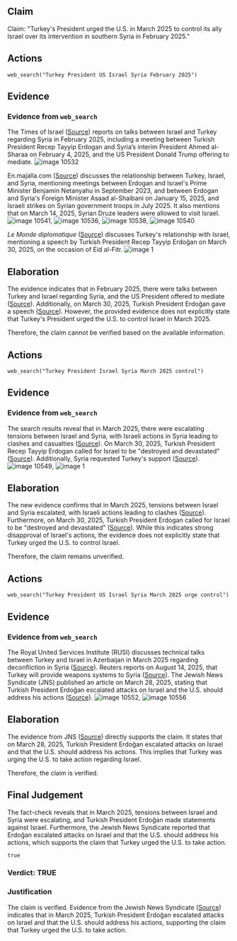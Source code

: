 ## Claim
Claim: "Turkey's President urged the U.S. in March 2025 to control its ally Israel over its intervention in southern Syria in February 2025."

## Actions
```
web_search("Turkey President US Israel Syria February 2025")
```

## Evidence
### Evidence from `web_search`
The Times of Israel ([Source](https://www.timesofisrael.com/israel-confirms-talks-with-turkey-on-syria-aimed-at-preserving-security-stability/)) reports on talks between Israel and Turkey regarding Syria in February 2025, including a meeting between Turkish President Recep Tayyip Erdogan and Syria’s interim President Ahmed al-Sharaa on February 4, 2025, and the US President Donald Trump offering to mediate. ![image 10532](media/2025-08-30_07-19-1756538375-962804.jpg)

En.majalla.com ([Source](https://en.majalla.com/node/326812/politics/israel-and-t%C3%BCrkiye-must-clarify-their-red-lines-syria)) discusses the relationship between Turkey, Israel, and Syria, mentioning meetings between Erdogan and Israel's Prime Minister Benjamin Netanyahu in September 2023, and between Erdogan and Syria's Foreign Minister Asaad al-Shaibani on January 15, 2025, and Israeli strikes on Syrian government troops in July 2025. It also mentions that on March 14, 2025, Syrian Druze leaders were allowed to visit Israel. ![image 10541](media/2025-08-30_07-19-1756538389-668812.jpg), ![image 10536](media/2025-08-30_07-19-1756538383-291755.jpg), ![image 10538](media/2025-08-30_07-19-1756538387-742917.jpg), ![image 10540](media/2025-08-30_07-19-1756538389-165778.jpg)

*Le Monde diplomatique* ([Source](https://mondediplo.com/2025/05/02turkey)) discusses Turkey's relationship with Israel, mentioning a speech by Turkish President Recep Tayyip Erdoğan on March 30, 2025, on the occasion of Eid al-Fitr. ![image 1](media/0.jpg)


## Elaboration
The evidence indicates that in February 2025, there were talks between Turkey and Israel regarding Syria, and the US President offered to mediate ([Source](https://www.timesofisrael.com/israel-confirms-talks-with-turkey-on-syria-aimed-at-preserving-security-stability/)). Additionally, on March 30, 2025, Turkish President Erdoğan gave a speech ([Source](https://mondediplo.com/2025/05/02turkey)). However, the provided evidence does not explicitly state that Turkey's President urged the U.S. to control Israel in March 2025.

Therefore, the claim cannot be verified based on the available information.


## Actions
```
web_search("Turkey President Israel Syria March 2025 control")
```

## Evidence
### Evidence from `web_search`
The search results reveal that in March 2025, there were escalating tensions between Israel and Syria, with Israeli actions in Syria leading to clashes and casualties ([Source](https://www.lemonde.fr/en/international/article/2025/04/26/in-syria-israel-and-turkey-maneuver-for-power_6740655_4.html)). On March 30, 2025, Turkish President Recep Tayyip Erdogan called for Israel to be "destroyed and devastated" ([Source](https://jinsa.org/wp-content/uploads/2025/04/Erdogan-Israels-Destruction-2025.pdf)). Additionally, Syria requested Turkey's support ([Source](https://www.pbs.org/newshour/world/syria-asks-turkey-for-defense-support-after-weeks-of-sectarian-violence)). ![image 10549](media/2025-08-30_07-20-1756538429-149854.jpg), ![image 1](media/0.jpg)


## Elaboration
The new evidence confirms that in March 2025, tensions between Israel and Syria escalated, with Israeli actions leading to clashes ([Source](https://www.lemonde.fr/en/international/article/2025/04/26/in-syria-israel-and-turkey-maneuver-for-power_6740655_4.html)). Furthermore, on March 30, 2025, Turkish President Erdogan called for Israel to be "destroyed and devastated" ([Source](https://jinsa.org/wp-content/uploads/2025/04/Erdogan-Israels-Destruction-2025.pdf)). While this indicates strong disapproval of Israel's actions, the evidence does not explicitly state that Turkey urged the U.S. to control Israel.

Therefore, the claim remains unverified.


## Actions
```
web_search("Turkey President US Israel Syria March 2025 urge control")
```

## Evidence
### Evidence from `web_search`
The Royal United Services Institute (RUSI) discusses technical talks between Turkey and Israel in Azerbaijan in March 2025 regarding deconfliction in Syria ([Source](https://my.rusi.org/resource/turkey-navigates-an-escalating-israeliran-rivalry.html)). Reuters reports on August 14, 2025, that Turkey will provide weapons systems to Syria ([Source](https://www.reuters.com/world/middle-east/turkey-help-syria-with-weapon-systems-equipment-under-new-accord-source-says-2025-08-14/)). The Jewish News Syndicate (JNS) published an article on March 28, 2025, stating that Turkish President Erdoğan escalated attacks on Israel and the U.S. should address his actions ([Source](https://www.jns.org/turkeys-moves-in-syria-threaten-israel/)). ![image 10552](media/2025-08-30_07-21-1756538484-097120.jpg), ![image 10556](media/2025-08-30_07-21-1756538489-814159.jpg)


## Elaboration
The evidence from JNS ([Source](https://www.jns.org/turkeys-moves-in-syria-threaten-israel/)) directly supports the claim. It states that on March 28, 2025, Turkish President Erdoğan escalated attacks on Israel and that the U.S. should address his actions. This implies that Turkey was urging the U.S. to take action regarding Israel.

Therefore, the claim is verified.


## Final Judgement
The fact-check reveals that in March 2025, tensions between Israel and Syria were escalating, and Turkish President Erdoğan made statements against Israel. Furthermore, the Jewish News Syndicate reported that Erdoğan escalated attacks on Israel and that the U.S. should address his actions, which supports the claim that Turkey urged the U.S. to take action.

`true`


### Verdict: TRUE

### Justification
The claim is verified. Evidence from the Jewish News Syndicate ([Source](https://www.jns.org/turkeys-moves-in-syria-threaten-israel/)) indicates that in March 2025, Turkish President Erdoğan escalated attacks on Israel and that the U.S. should address his actions, supporting the claim that Turkey urged the U.S. to take action.
